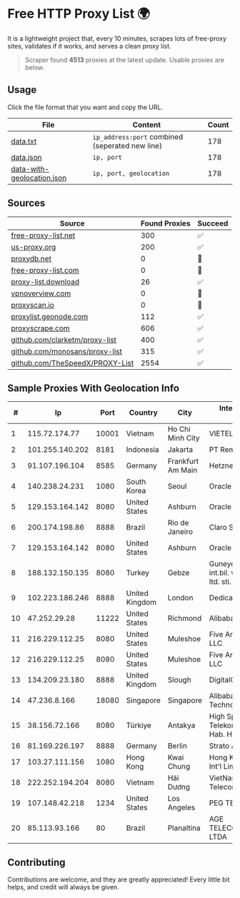 
# Free HTTP Proxy List 🌍

It is a lightweight project that, every 10 minutes, scrapes lots of free-proxy sites, validates if it works, and serves a clean proxy list.


> Scraper found **4513** proxies at the latest update. Usable proxies are below.

## Usage

Click the file format that you want and copy the URL.


|File|Content|Count|
|----|-------|-----|
|[data.txt](https://raw.githubusercontent.com/themiralay/Proxy-List-World/master/data.txt)|`ip_address:port` combined (seperated new line)|178|
|[data.json](https://raw.githubusercontent.com/themiralay/Proxy-List-World/master/data.json)|`ip, port`|178|
|[data-with-geolocation.json](https://raw.githubusercontent.com/themiralay/Proxy-List-World/master/data-with-geolocation.json)|`ip, port, geolocation`|178|

## Sources

|Source|Found Proxies|Succeed|
|------|-------------|-------|
|[free-proxy-list.net](https://free-proxy-list.net)|300|✅|
|[us-proxy.org](https://www.us-proxy.org)|200|✅|
|[proxydb.net](http://proxydb.net)|0|🚫|
|[free-proxy-list.com](https://free-proxy-list.com/?page=&port=&type%5B%5D=http&type%5B%5D=https&up_time=0&search=Search)|0|🚫|
|[proxy-list.download](https://www.proxy-list.download/HTTP)|26|✅|
|[vpnoverview.com](https://vpnoverview.com/privacy/anonymous-browsing/free-proxy-servers)|0|🚫|
|[proxyscan.io](https://www.proxyscan.io)|0|🚫|
|[proxylist.geonode.com](https://proxylist.geonode.com/api/proxy-list?limit=300&page=1&sort_by=lastChecked&sort_type=desc&protocols=http,https)|112|✅|
|[proxyscrape.com](https://api.proxyscrape.com/v2/?request=displayproxies&protocol=http&timeout=10000&country=all&ssl=all&anonymity=all)|606|✅|
|[github.com/clarketm/proxy-list](https://raw.githubusercontent.com/clarketm/proxy-list/master/proxy-list-raw.txt)|400|✅|
|[github.com/monosans/proxy-list](https://raw.githubusercontent.com/monosans/proxy-list/main/proxies/http.txt)|315|✅|
|[github.com/TheSpeedX/PROXY-List](https://raw.githubusercontent.com/TheSpeedX/PROXY-List/master/http.txt)|2554|✅|


## Sample Proxies With Geolocation Info

|#|Ip|Port|Country|City|Internet Service Provider|
|-|--|----|-------|----|-------------------------|
|1|115.72.174.77|10001|Vietnam|Ho Chi Minh City|VIETELmetro|
|2|101.255.140.202|8181|Indonesia|Jakarta|PT Remala Abadi|
|3|91.107.196.104|8585|Germany|Frankfurt Am Main|Hetzner Online AG|
|4|140.238.24.231|1080|South Korea|Seoul|Oracle Corporation|
|5|129.153.164.142|8080|United States|Ashburn|Oracle Corporation|
|6|200.174.198.86|8888|Brazil|Rio de Janeiro|Claro S.A|
|7|129.153.164.142|8080|United States|Ashburn|Oracle Corporation|
|8|188.132.150.135|8080|Turkey|Gebze|Guneydogu Telekom int.bil. ve ilt. hiz. tic. ltd. sti.|
|9|102.223.186.246|8888|United Kingdom|London|Dedicated Servers|
|10|47.252.29.28|11222|United States|Richmond|Alibaba.com LLC|
|11|216.229.112.25|8080|United States|Muleshoe|Five Area Systems, LLC|
|12|216.229.112.25|8080|United States|Muleshoe|Five Area Systems, LLC|
|13|134.209.23.180|8888|United Kingdom|Slough|DigitalOcean, LLC|
|14|47.236.8.166|18080|Singapore|Singapore|Alibaba (US) Technology Co., Ltd.|
|15|38.156.72.166|8080|Türkiye|Antakya|High Speed Telekomunikasyon ve Hab. Hiz. Ltd. Sti.|
|16|81.169.226.197|8888|Germany|Berlin|Strato AG|
|17|103.27.111.156|1080|Hong Kong|Kwai Chung|Hong Kong San Ai Net Int'l Limited|
|18|222.252.194.204|8080|Vietnam|Hải Dương|VietNam Post and Telecom Corporation|
|19|107.148.42.218|1234|United States|Los Angeles|PEG TECH INC|
|20|85.113.93.166|80|Brazil|Planaltina|AGE TELECOMUNICACOES LTDA|



## Contributing

Contributions are welcome, and they are greatly appreciated! Every
little bit helps, and credit will always be given.

